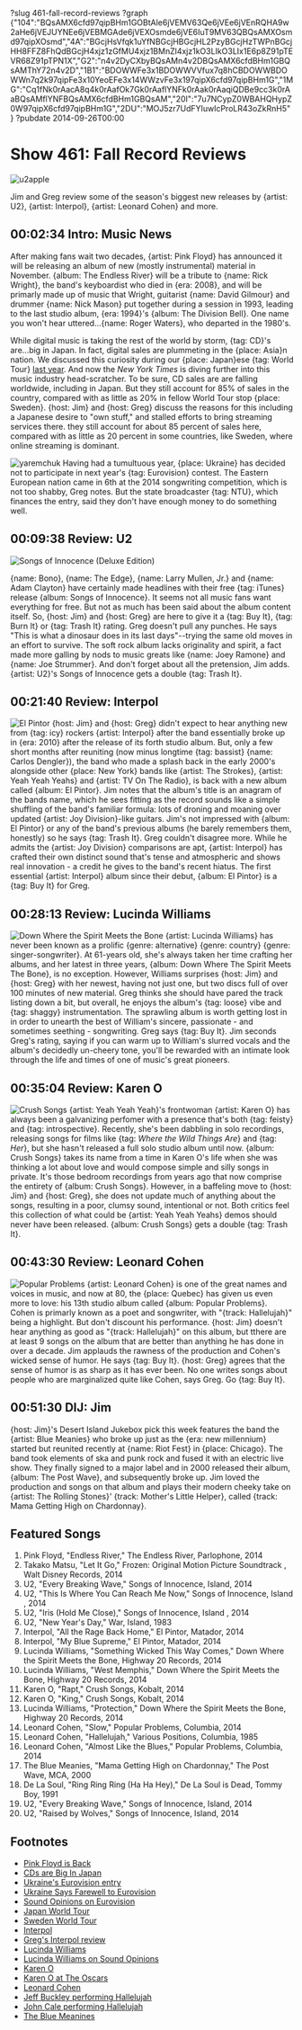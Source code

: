 ?slug 461-fall-record-reviews
?graph {"104":"BQsAMX6cfd97qipBHm1GOBtAle6jVEMV63Qe6jVEe6jVEnRQHA9w2aHe6jVEJUYNEe6jVEBMGAde6jVEXOsmde6jVE6IuT9MV63QBQsAMXOsmd97qipXOsmd","4A":"BGcjHsVfqk1uYfNBGcjHBGcjHL2PzyBGcjHzTWPnBGcjHH8FFZ8FhQdBGcjH4xjz1zGfMU4xjz1BMnZl4xjz1kO3LIkO3LIx1E6p8Z91pTEVR68Z91pTPN1X","G2":"n4v2DyCXbyBQsAMn4v2DBQsAMX6cfdBHm1GBQsAMThY72n4v2D","1B1":"BDOWWFe3x1BDOWWVVfux7q8hCBDOWWBDOWWn7q2k97qipFe3x10YeoEFe3x14WWzvFe3x197qipX6cfd97qipBHm1G","1MG":"Cq1fNk0rAacA8q4k0rAafOk7Gk0rAaflYNFk0rAak0rAaqiQDBe9cc3k0rAaBQsAMflYNFBQsAMX6cfdBHm1GBQsAM","20I":"7u7NCypZ0WBAHQHypZ0W97qipX6cfd97qipBHm1G","2DU":"MOJ5zr7UdFYIuwlcProLR43oZkRnH5"}
?pubdate 2014-09-26T00:00
# Show 461: Fall Record Reviews
![u2apple](https://static.soundopinions.org/images/2014/reviews_web.jpg)

Jim and Greg review some of the season's biggest new releases by {artist: U2}, {artist: Interpol}, {artist: Leonard Cohen} and more. 


## 00:02:34 Intro: Music News
After making fans wait two decades, {artist: Pink Floyd} has announced it will be releasing an album of new (mostly instrumental) material in November. {album: The Endless River} will be a tribute to {name: Rick Wright}, the band's keyboardist who died in {era: 2008}, and will be primarly made up of music that Wright, guitarist {name: David Gilmour} and drummer {name: Nick Mason} put together during a session in 1993,  leading to the last studio album, {era: 1994}'s {album: The Division Bell}. One name you won't hear uttered...{name: Roger Waters}, who departed in the 1980's.

While digital music is taking the rest of the world by storm, {tag: CD}'s are...big in Japan. In fact, digital sales are plummeting in the {place: Asia}n nation. We discussed this curiosity during our {place: Japan}ese {tag: World Tour} [last year](http://www.soundopinions.org/show/388/). And now the *New York Times* is diving further into this music industry head-scratcher. To be sure, CD sales are are falling worldwide, including in Japan. But they still account for 85% of sales in the country, compared with as little as 20% in fellow World Tour stop {place: Sweden}. {host: Jim} and {host: Greg} discuss the reasons for this including a Japanese desire to "own stuff," and stalled efforts to bring streaming services there.  they still account for about 85 percent of sales here, compared with as little as 20 percent in some countries, like Sweden, where online streaming is dominant.

![yaremchuk](https://static.soundopinions.org/assets/461/4A0.jpg)
Having had a tumultuous year, {place: Ukraine} has decided not to participate in next year's {tag: Eurovision} contest. The Eastern European nation came in 6th at the 2014 songwriting competition, which is not too shabby, Greg notes. But the state broadcaster {tag: NTU}, which finances the entry, said they don't have enough money to do something well. 

## 00:09:38 Review: U2
![Songs of Innocence (Deluxe Edition)](https://static.soundopinions.org/assets/461/G20.jpg)

{name: Bono}, {name: The Edge}, {name: Larry Mullen, Jr.} and {name: Adam Clayton} have certainly made headlines with their free {tag: iTunes} release {album: Songs of Innocence}. It seems not all music fans want everything for free. But not as much has been said about the album content itself. So, {host: Jim} and {host: Greg} are here to give it a {tag: Buy It}, {tag: Burn It} or {tag: Trash It} rating. Greg doesn't pull any punches. He says "This is what a dinosaur does in its last days"--trying the same old moves in an effort to survive. The soft rock album lacks originality and spirit, a fact made more galling by nods to music greats like {name: Joey Ramone} and {name: Joe Strummer}. And don't forget about all the pretension, Jim adds. {artist: U2}'s Songs of Innocence gets a double {tag: Trash It}. 

## 00:21:40 Review: Interpol
![El Pintor](https://static.soundopinions.org/assets/461/1040.jpg)
{host: Jim} and {host: Greg} didn't expect to hear anything new from {tag: icy} rockers {artist: Interpol} after the band essentially broke up in {era: 2010} after the release of its forth studio album. But, only a few short months after reuniting (now minus longtime {tag: bassist} {name: Carlos Dengler}), the band who made a splash back in the early 2000's alongside other {place: New York} bands like {artist: The Strokes}, {artist: Yeah Yeah Yeahs} and {artist: TV On The Radio}, is back with a new album called {album: El Pintor}. Jim notes that the album's title is an anagram of the bands name, which he sees fitting as the record sounds like a simple shuffling of the band's familiar formula: lots of droning and moaning over updated {artist: Joy Division}-like guitars. Jim's not impressed with {album: El Pintor} or any of the band's previous albums (he barely remembers them, honestly) so he says {tag: Trash It}. Greg couldn't disagree more. While he admits the {artist: Joy Division} comparisons are apt, {artist: Interpol} has crafted their own distinct sound that's tense and atmospheric and shows real innovation - a credit he gives to the band's recent hiatus. The first essential {artist: Interpol} album since their debut, {album: El Pintor} is a {tag: Buy It} for Greg.

## 00:28:13 Review: Lucinda Williams 
![Down Where the Spirit Meets the Bone](https://static.soundopinions.org/assets/461/1B10.jpg)
{artist: Lucinda Williams} has never been known as a prolific {genre: alternative} {genre: country} {genre: singer-songwriter}. At 61-years old, she's always taken her time crafting her albums, and her latest in three years, {album: Down Where The Spirit Meets The Bone}, is no exception. However, Williams surprises {host: Jim} and {host: Greg} with her newest, having not just one, but two discs full of over 100 minutes of new material. Greg thinks she should have pared the track listing down a bit, but overall, he enjoys the album's {tag: loose} vibe and {tag: shaggy} instrumentation. The sprawling album is worth getting lost in in order to unearth the best of William's sincere, passionate - and sometimes seething - songwriting. Greg says {tag: Buy It}. Jim seconds Greg's rating, saying if you can warm up to William's slurred vocals and the album's decidedly un-cheery tone, you'll be rewarded with an intimate look through the life and times of one of music's great pioneers.

## 00:35:04 Review: Karen O
![Crush Songs](https://static.soundopinions.org/assets/461/1MG0.jpg)
{artist: Yeah Yeah Yeah}'s  frontwoman {artist: Karen O} has always been a galvanizing perfomer with a presence that's both {tag: feisty} and {tag: introspective}. Recently, she's been dabbling in solo recordings, releasing songs for films like {tag: *Where the Wild Things Are*} and {tag: *Her*}, but she hasn't released a full solo studio album until now. {album: Crush Songs} takes its name from a time in Karen O's life when she was thinking a lot about love and would compose simple and silly songs in private. It's those bedroom recordings from years ago that now comprise the entirety of {album: Crush Songs}. However, in a baffeling move to {host: Jim} and {host: Greg}, she does not update much of anything about the songs, resulting in a poor, clumsy sound, intentional or not. Both critics feel this collection of what could be {artist: Yeah Yeah Yeahs} demos should never have been released. {album: Crush Songs} gets a double {tag: Trash It}. 

## 00:43:30 Review: Leonard Cohen
![Popular Problems](https://static.soundopinions.org/assets/461/20I0.jpg)
{artist: Leonard Cohen} is one of the great names and voices in music, and now at 80, the {place: Quebec} has given us even more to love: his 13th studio album called {album: Popular Problems}. Cohen is primarly known as a poet and songwriter, with "{track: Hallelujah}" being a highlight.  But don't discount his performance. {host: Jim} doesn't hear anything as good as "{track: Hallelujah}" on this album, but tthere are at least 9 songs on the album that are better than anything he has done in over a decade. Jim applauds the rawness of the production and Cohen's wicked sense of humor. He says {tag: Buy It}. {host: Greg} agrees that the sense of humor is as sharp as it has ever been. No one writes songs about people who are marginalized quite like Cohen, says Greg. Go {tag: Buy It}.

## 00:51:30 DIJ: Jim
{host: Jim}'s Desert Island Jukebox pick this week features the band the {artist: Blue Meanies} who broke up just as the {era: new millennium} started but reunited recently at {name: Riot Fest} in {place: Chicago}. The band took elements of ska and punk rock and fused it with an electric live show. They finally signed to a major label and in 2000 released their album, {album: The Post Wave}, and subsequently broke up. Jim loved the production and songs on that album and plays their modern cheeky take on {artist: The Rolling Stones}' {track: Mother's Little Helper}, called {track: Mama Getting High on Chardonnay}. 

## Featured Songs

1. Pink Floyd, "Endless River," The Endless River, Parlophone, 2014
1. Takako Matsu, "Let It Go," Frozen: Original Motion Picture Soundtrack , Walt Disney Records, 2014
1. U2, "Every Breaking Wave," Songs of Innocence, Island, 2014
1. U2, "This Is Where You Can Reach Me Now," Songs of Innocence, Island , 2014 
1. U2, "Iris (Hold Me Close)," Songs of Innocence, Island , 2014
1. U2, "New Year's Day," War, Island, 1983
1. Interpol, "All the Rage Back Home," El Pintor, Matador, 2014
1. Interpol, "My Blue Supreme," El Pintor, Matador, 2014
1. Lucinda Williams, "Something Wicked This Way Comes," Down Where the Spirit Meets the Bone, Highway 20 Records, 2014
1. Lucinda Williams, "West Memphis," Down Where the Spirit Meets the Bone, Highway 20 Records, 2014
1. Karen O, "Rapt," Crush Songs, Kobalt, 2014
1. Karen O, "King," Crush Songs, Kobalt, 2014
1. Lucinda Williams, "Protection," Down Where the Spirit Meets the Bone, Highway 20 Records, 2014
1. Leonard Cohen, "Slow," Popular Problems, Columbia, 2014 
1. Leonard Cohen, "Hallelujah," Various Positions, Columbia, 1985
1. Leonard Cohen, "Almost Like the Blues," Popular Problems, Columbia, 2014
1. The Blue Meanies, "Mama Getting High on Chardonnay," The Post Wave, MCA, 2000
1. De La Soul, "Ring Ring Ring (Ha Ha Hey)," De La Soul is Dead, Tommy Boy, 1991
1. U2, "Every Breaking Wave," Songs of Innocence, Island, 2014
1. U2, "Raised by Wolves," Songs of Innocence, Island, 2014




## Footnotes
- [Pink Floyd is Back](http://www.latimes.com/entertainment/music/posts/la-et-ms-pink-floyd-release-date-new-album-the-endless-river-20140922-story.html)
- [CDs are Big In Japan](http://www.nytimes.com/2014/09/17/business/media/cd-loving-japan-resists-move-to-digital-music-.html)
- [Ukraine's Eurovision entry](https://www.youtube.com/watch?v=sdAf2EjhRiE)
- [Ukraine Says Farewell to Eurovision](http://www.bbc.com/news/entertainment-arts-29280319)
- [Sound Opinions on Eurovision](http://www.soundopinions.org/show/438)
- [Japan World Tour](http://www.soundopinions.org/show/388/)
- [Sweden World Tour](http://www.soundopinions.org/show/379/)
- [Interpol](http://interpolnyc.com/)
- [Greg's Interpol review](http://www.chicagotribune.com/entertainment/music/kot/ct-interpol-el-pintor-review-20140908-column.html)
- [Lucinda Williams](http://lucindawilliams.com/splash-page/)
- [Lucinda Williams on Sound Opinions](http://www.soundopinions.org/show/380)
- [Karen O](http://www.karenomusic.com/)
- [Karen O at The Oscars](http://vimeo.com/88115559)
- [Leonard Cohen](http://www.leonardcohen.com/us/splash)
- [Jeff Buckley performing Hallelujah](https://www.youtube.com/watch?v=y8AWFf7EAc4)
- [John Cale performing Hallelujah](https://www.youtube.com/watch?v=Nzu4LE667VM)
- [The Blue Meanines](https://www.facebook.com/pages/Blue-Meanies-Chicago-IL-USA/296337077353)
